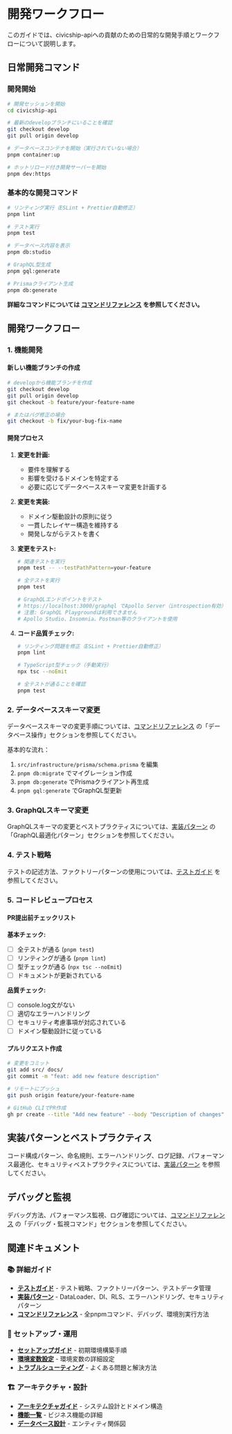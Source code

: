# 開発ワークフロー

このガイドでは、civicship-apiへの貢献のための日常的な開発手順とワークフローについて説明します。

## 日常開発コマンド

### 開発開始

```bash
# 開発セッションを開始
cd civicship-api

# 最新のdevelopブランチにいることを確認
git checkout develop
git pull origin develop

# データベースコンテナを開始（実行されていない場合）
pnpm container:up

# ホットリロード付き開発サーバーを開始
pnpm dev:https
```

### 基本的な開発コマンド

```bash
# リンティング実行（ESLint + Prettier自動修正）
pnpm lint

# テスト実行
pnpm test

# データベース内容を表示
pnpm db:studio

# GraphQL型生成
pnpm gql:generate

# Prismaクライアント生成
pnpm db:generate
```

**詳細なコマンドについては [コマンドリファレンス](COMMANDS.md) を参照してください。**

## 開発ワークフロー

### 1. 機能開発

#### 新しい機能ブランチの作成

```bash
# developから機能ブランチを作成
git checkout develop
git pull origin develop
git checkout -b feature/your-feature-name

# またはバグ修正の場合
git checkout -b fix/your-bug-fix-name
```

#### 開発プロセス

1. **変更を計画:**
   - 要件を理解する
   - 影響を受けるドメインを特定する
   - 必要に応じてデータベーススキーマ変更を計画する

2. **変更を実装:**
   - ドメイン駆動設計の原則に従う
   - 一貫したレイヤー構造を維持する
   - 開発しながらテストを書く

3. **変更をテスト:**
   ```bash
   # 関連テストを実行
   pnpm test -- --testPathPattern=your-feature
   
   # 全テストを実行
   pnpm test
   
   # GraphQLエンドポイントをテスト
   # https://localhost:3000/graphql でApollo Server（introspection有効）を使用
   # 注意: GraphQL Playgroundは利用できません
   # Apollo Studio、Insomnia、Postman等のクライアントを使用
   ```

4. **コード品質チェック:**
   ```bash
   # リンティング問題を修正（ESLint + Prettier自動修正）
   pnpm lint
   
   # TypeScript型チェック（手動実行）
   npx tsc --noEmit
   
   # 全テストが通ることを確認
   pnpm test
   ```

### 2. データベーススキーマ変更

データベーススキーマの変更手順については、[コマンドリファレンス](COMMANDS.md) の「データベース操作」セクションを参照してください。

基本的な流れ：
1. `src/infrastructure/prisma/schema.prisma` を編集
2. `pnpm db:migrate` でマイグレーション作成
3. `pnpm db:generate` でPrismaクライアント再生成
4. `pnpm gql:generate` でGraphQL型更新

### 3. GraphQLスキーマ変更

GraphQLスキーマの変更とベストプラクティスについては、[実装パターン](../PATTERNS.md) の「GraphQL最適化パターン」セクションを参照してください。

### 4. テスト戦略

テストの記述方法、ファクトリーパターンの使用については、[テストガイド](../TESTING.md) を参照してください。

### 5. コードレビュープロセス

#### PR提出前チェックリスト

**基本チェック:**
- [ ] 全テストが通る (`pnpm test`)
- [ ] リンティングが通る (`pnpm lint`)
- [ ] 型チェックが通る (`npx tsc --noEmit`)
- [ ] ドキュメントが更新されている

**品質チェック:**
- [ ] console.log文がない
- [ ] 適切なエラーハンドリング
- [ ] セキュリティ考慮事項が対応されている
- [ ] ドメイン駆動設計に従っている

#### プルリクエスト作成

```bash
# 変更をコミット
git add src/ docs/
git commit -m "feat: add new feature description"

# リモートにプッシュ
git push origin feature/your-feature-name

# GitHub CLIでPR作成
gh pr create --title "Add new feature" --body "Description of changes"
```

## 実装パターンとベストプラクティス

コード構成パターン、命名規則、エラーハンドリング、ログ記録、パフォーマンス最適化、セキュリティベストプラクティスについては、[実装パターン](../PATTERNS.md) を参照してください。

## デバッグと監視

デバッグ方法、パフォーマンス監視、ログ確認については、[コマンドリファレンス](COMMANDS.md) の「デバッグ・監視コマンド」セクションを参照してください。

## 関連ドキュメント

### 📚 詳細ガイド
- **[テストガイド](../TESTING.md)** - テスト戦略、ファクトリーパターン、テストデータ管理
- **[実装パターン](../PATTERNS.md)** - DataLoader、DI、RLS、エラーハンドリング、セキュリティパターン
- **[コマンドリファレンス](COMMANDS.md)** - 全pnpmコマンド、デバッグ、環境別実行方法

### 🔧 セットアップ・運用
- **[セットアップガイド](../SETUP.md)** - 初期環境構築手順
- **[環境変数設定](ENVIRONMENT.md)** - 環境変数の詳細設定
- **[トラブルシューティング](../TROUBLESHOOTING.md)** - よくある問題と解決方法

### 🏗️ アーキテクチャ・設計
- **[アーキテクチャガイド](ARCHITECTURE.md)** - システム設計とドメイン構造
- **[機能一覧](../FEATURES.md)** - ビジネス機能の詳細
- **[データベース設計](../ERD.md)** - エンティティ関係図
